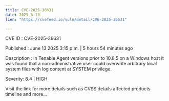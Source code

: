 ```yaml
---
title: CVE-2025-36631
date: 2025-6-13
lien: "https://cvefeed.io/vuln/detail/CVE-2025-36631"

---
```


CVE ID : CVE-2025-36631

Published :  June 13
2025
3:15 p.m. | 5 hours
54 minutes ago

Description : In Tenable Agent versions prior to 10.8.5 on a Windows host
it was found that a non-administrative user could overwrite arbitrary local system files with log content at SYSTEM privilege.

Severity: 8.4 | HIGH

Visit the link for more details
such as CVSS details
affected products
timeline
and more...
